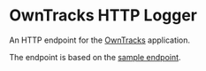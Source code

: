 # OwnTracks HTTP Logger

An HTTP endpoint for the [OwnTracks](https://owntracks.org) application.

The endpoint is based on the [sample endpoint](https://owntracks.org/booklet/tech/http/).
